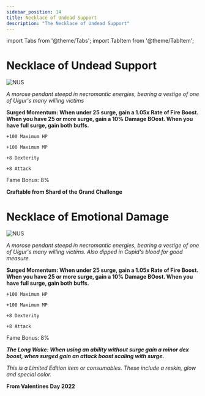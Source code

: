 ```yaml
---
sidebar_position: 14
title: Necklace of Undead Support
description: "The Necklace of Undead Support"
---
```


import Tabs from '@theme/Tabs';
import TabItem from '@theme/TabItem';

<Tabs>
  <TabItem value="Necklace of Undead Support" label="Necklace of Undead Support" default>

# Necklace of Undead Support

![NUS](https://vwiki.valorserver.com/api/item/picture/necklace%20of%20undead%20support)

<i>A morose pendant steepd in necromantic energies, bearing a vestige of one of Ulgur's many willing victims</i>

**Surged Momentum: When under 25 surge, gain a 1.05x Rate of Fire Boost. When you have 25 or more surge, gain a 10% Damage BOost. When you have full surge, gain both buffs.**

    +100 Maximum HP
    
    +100 Maximum MP
    
    +8 Dexterity
    
    +8 Attack
    
Fame Bonus: 8%

**Craftable from Shard of the Grand Challenge**

  </TabItem>
  <TabItem value="Necklace of Emotional Damage" label="Necklce of Emotional Damage">

# Necklace of Emotional Damage

![NUS](https://vwiki.valorserver.com/api/item/picture/necklace%20of%20emotional%20damage)

<i>A morose pendant steepd in necromantic energies, bearing a vestige of one of Ulgur's many willing victims. Also dipped in Cupid's blood for good measure.</i>

**Surged Momentum: When under 25 surge, gain a 1.05x Rate of Fire Boost. When you have 25 or more surge, gain a 10% Damage BOost. When you have full surge, gain both buffs.**

    +100 Maximum HP
    
    +100 Maximum MP
    
    +8 Dexterity
    
    +8 Attack
    
Fame Bonus: 8%

***The Long Wake: When using an ability without surge gain a minor dex boost, when surged gain an attack boost scaling with surge.***

*This is a Limited Edition item or consumables. These include a reskin, glow and special color.*

**From Valentines Day 2022**

  </TabItem>
</Tabs>
